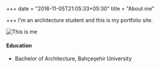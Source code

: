 +++
date = "2016-11-05T21:05:33+05:30"
title = "About me"

+++
I'm an architecture student and this is my portfolio site.

![This is me](/portfolio/img/about.jpg)

#### Education

* Bachelor of Architecture, Bahçeşehir University